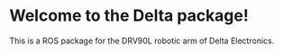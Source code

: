 # Welcome to the Delta package!
This is a ROS package for the DRV90L robotic arm of Delta Electronics.

